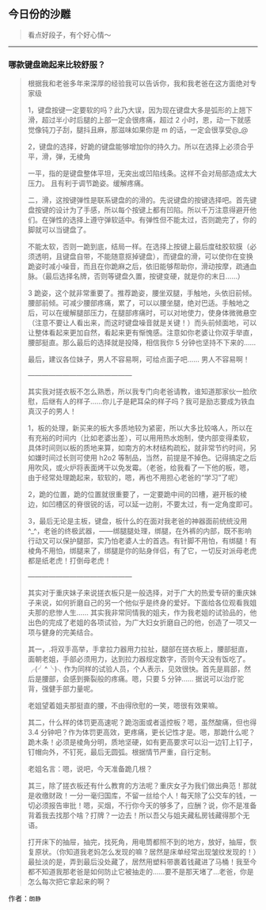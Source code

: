 ## 今日份的沙雕

> 看点好段子，有个好心情～


 
---

### 哪款键盘跪起来比较舒服？

> 根据我和老爸多年来深厚的经验我可以告诉你，我和我老爸在这方面绝对专家级
> 
> 1，键盘按键一定要软的吗？此乃大误，因为现在键盘大多是弧形的上翘下滑，超过半小时后腿的上部一定会很疼痛，超过 2 小时，恩，动一下就感觉像钝刀子刮，腿抖且麻，那滋味如果你是 m 的话，一定会很享受@_@
> 
> 2，键盘的选择，好跪的键盘能够增加你的持久力。所以在选择上必须合乎平，滑，弹，无棱角
> 
> 一平，指的是键盘整体平坦，无突出或凹陷线条。这样不会对局部造成太大压力。 且有利于调节跪姿。缓解疼痛。
> 
> 二，滑，这按键弹性是联系键盘的的滑的。先说键盘的按键选择吧。首先键盘按键的设计为了手感，所以每个按键上都有凹陷。所以千万注意得避开他们。在弹性的选择上遵守弹软适中。有弹性但不能太过，否则跪完了，你的脚就可以当键盘了。
> 
> 不能太软，否则一跪到底，结局一样。在选择上按键上最后度硅胶软膜（必须透明，且键盘自带，不能随意抠掉键盘），而键盘的滑，可以使你在变换跪姿时减小噪音，而且在你跪麻之后，依旧能够帮助你，滑动按摩，疏通血脉。（最后选择名牌，否则等键盘久置，按键变硬，就是你的末日……）
> 
> 3 跪姿，这个就非常重要了。推荐跪姿，腰坐双腿，手触地，头依旧前倾。腰部前倾。可减少腰部疼痛，累了，可以以腰坐腿，绝对巴适。手触地之后，可以在缓解腿部压力，在腿部疼痛时，可以对地使力，使身体微微悬空（注意不要让人看出来，而这时键盘噪音就是关键！）而头前倾面地，可以让整体看起来更加自然，看起来更有惭愧感。注意如你老婆让你双手举直，腰部挺直。那么最后的选择就是投降，相信我你 5 分钟也坚持不下来的……
> 
> 最后，建议各位妹子，男人不容易啊，可给点面子吧…… 男人不容易啊！
> 
> ———————————————
> 
> 其实我对搓衣板不怎么熟悉，所以我专门向老爸请教，谁知道那家伙一脸欣慰，后继有人的样子……你儿子是耙耳朵的样子吗？我可是励志要成为铁血真汉子的男人！
> 
> 1，板的处理，新买来的板大多质地较为紧密，所以大多比较咯人，所以在有充裕的时间内（比如老婆出差），可以用用热水炮制，使内部变得柔软，具体时间则以板的质地来算，如南方的木材结构疏松，就非常节约时间，另如嫌时间过长则可使用 h2o2 等制品，当然，前提是不掉色。记得搞定之后用吹风，或火炉将表面烤干以免发霉。（老爸，给我看了一下他的板，嗯，由于经常处理跪起来，软软的，嗯，再也不用担心老爸的“学习”了呢）
> 
> 2，跪的位置，跪的位置就很重要了，一定要跪中间的凹槽，避开板的棱边，如凹槽区的脊很锐的话，可以延一边削，不要太过，有一定角度即可。
> 
> 3，最后无论是主板，键盘，板什么的在面对我老爸的神器面前统统没用^_^，老爸的终极武器，——绑腿腿处理，绑腿，在外裤的内部，既不影响行动又可以保护腿部，实乃怕老婆人士的首选。有针脚不用怕，有绑腿！有棱角不用怕，绑腿来了，绑腿是你的贴身伴侣，有了它，一切反对派母老虎都是纸老虎！打倒母老虎！
> 
> ———————————————
> 
> 其实对于重庆妹子来说搓衣板只是一般选择，对于广大的热爱专研的重庆妹子来说，如何折磨自己的另一个他似乎是终身的爱好。下面给各位观看我姐夫那的悲惨人生…… 其实我非常同情我的姐夫，作为我老姐的试验品的，他出色的完成了老姐的各项试验，为广大妇女折磨自己的他，创造了一项又一项与健身的完美结合。
> 
> 其一，.将双手高举，手拿拉力器用力拉扯，腿部在搓衣板上，腰部挺直，面朝老姐，手部必须用力，达到拉力器规定数字，否则今天没有饭吃了。╭(╯^╰)╮作为同样的试验人员，个人表示，见效很快。首先是肩部，然后是腰部，会感到撕裂般的疼痛。嗯，只要 5 分钟…… 据说可以治疗驼背，强健手部力量呢。
> 
> 老姐望着姐夫那挺直的腰，不由得欣慰的一笑，嗯很有效果嘛。
> 
> 其二，什么样的体罚更高速呢？跪泡面或者遥控板？嗯，虽然酸痛，但也得 3.4 分钟吧？作为体罚更高效，更疼痛，更长记性才是。嗯，那跪什么呢？跪木条！必须是棱角分明，质地坚硬，如有更高要求可以沿一边钉上钉子，钉帽向外，不钉死，最后无圆弧。根据情节严重，自行定制。
> 
> 老姐名言：嗯，说吧，今天准备跪几根？
> 
> 其三，除了搓衣板还有什么教育的方法呢？重庆女子为我们做出典范！那就是收缴财政！一分一毫归国库，不留一丝给个人！每天除了公交车的钱，一切必须报告审批！嗯，买烟，不行你今天的够多了，应酬？说，你不是准备背着我去找那个啥？打牌？一边去！所以吾父与姐夫藏私房钱藏得那个无语。
> 
> 打开床下的抽屉，抽完，找死角，用电筒都照不到的地方，放好，抽屉，恢复原状。（你知道我老妈怎么发现的嘛？居然是床单经常出现皱纹发现的！）最扯淡的是，弄到最后没处藏了，居然用塑料带裹着钱藏进了马桶！我至今都不知道我那老爸是如何防止它被抽走的......要不是那天堵了…老爸，你是怎么每次把它拿起来的啊？


作者：`朗静`